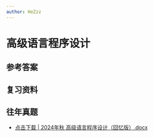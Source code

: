 ```yaml
---
author: HeZzz
---
```


# 高级语言程序设计


## 参考答案


## 复习资料


## 往年真题

- [点击下载 | 2024年秋 高级语言程序设计（回忆版）.docx](https://cs-speedrun.github.io/documents/%E9%AB%98%E7%BA%A7%E8%AF%AD%E8%A8%80%E7%A8%8B%E5%BA%8F%E8%AE%BE%E8%AE%A1/%E5%BE%80%E5%B9%B4%E7%9C%9F%E9%A2%98/2024%E5%B9%B4%E7%A7%8B%20%E9%AB%98%E7%BA%A7%E8%AF%AD%E8%A8%80%E7%A8%8B%E5%BA%8F%E8%AE%BE%E8%AE%A1%EF%BC%88%E5%9B%9E%E5%BF%86%E7%89%88%EF%BC%89.docx)